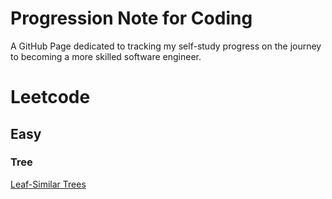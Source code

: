 # Progression Note for Coding
A GitHub Page dedicated to tracking my self-study progress on the journey to becoming a more skilled software engineer.

# Leetcode
## Easy
### Tree
<a href="/leetcode/easy/tree/leaf-similar_trees_recursion.md">Leaf-Similar Trees</a>